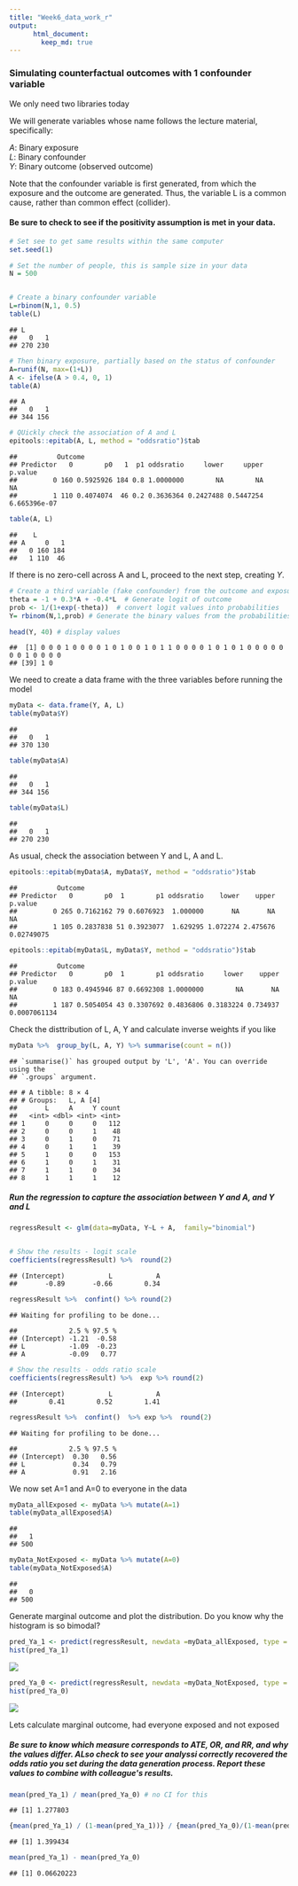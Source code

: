 ```yaml
---
title: "Week6_data_work_r"
output:
      html_document:
        keep_md: true
---
```


### Simulating counterfactual outcomes with 1 confounder variable   

We only need two libraries today 




We will generate variables whose name follows the lecture material, specifically:    
  
  *A*: Binary exposure    
  *L*: Binary confounder   
  *Y*: Binary outcome (observed outcome)    

  
Note that the confounder variable is first generated, from which the exposure and the outcome are generated. Thus, the variable L is a common cause, rather than common effect (collider).  

#### Be sure to check to see if the positivity assumption is met in your data. 


```r
# Set see to get same results within the same computer 
set.seed(1)

# Set the number of people, this is sample size in your data
N = 500


# Create a binary confounder variable 
L=rbinom(N,1, 0.5)
table(L)
```

```
## L
##   0   1 
## 270 230
```

```r
# Then binary exposure, partially based on the status of confounder 
A=runif(N, max=(1+L))
A <- ifelse(A > 0.4, 0, 1)
table(A)
```

```
## A
##   0   1 
## 344 156
```

```r
# QUickly check the association of A and L
epitools::epitab(A, L, method = "oddsratio")$tab
```

```
##          Outcome
## Predictor   0        p0   1  p1 oddsratio     lower     upper      p.value
##         0 160 0.5925926 184 0.8 1.0000000        NA        NA           NA
##         1 110 0.4074074  46 0.2 0.3636364 0.2427488 0.5447254 6.665396e-07
```

```r
table(A, L)
```

```
##    L
## A     0   1
##   0 160 184
##   1 110  46
```


If there is no zero-cell across A and L, proceed to the next step, creating *Y*. 

```r
# Create a third variable (fake confounder) from the outcome and exposure  
theta = -1 + 0.3*A + -0.4*L  # Generate logit of outcome
prob <- 1/(1+exp(-theta))  # convert logit values into probabilities
Y= rbinom(N,1,prob) # Generate the binary values from the probabilities of the outcome

head(Y, 40) # display values 
```

```
##  [1] 0 0 0 1 0 0 0 0 1 0 1 0 0 1 0 1 1 0 0 0 0 1 0 1 0 1 0 0 0 0 0 0 0 1 0 0 0 0
## [39] 1 0
```


We need to create a data frame with the three variables before running the model 

```r
myData <- data.frame(Y, A, L)
table(myData$Y)
```

```
## 
##   0   1 
## 370 130
```

```r
table(myData$A)
```

```
## 
##   0   1 
## 344 156
```

```r
table(myData$L)
```

```
## 
##   0   1 
## 270 230
```


As usual, check the association between Y and L, A and L.  

```r
epitools::epitab(myData$A, myData$Y, method = "oddsratio")$tab
```

```
##          Outcome
## Predictor   0        p0  1        p1 oddsratio    lower    upper    p.value
##         0 265 0.7162162 79 0.6076923  1.000000       NA       NA         NA
##         1 105 0.2837838 51 0.3923077  1.629295 1.072274 2.475676 0.02749075
```

```r
epitools::epitab(myData$L, myData$Y, method = "oddsratio")$tab
```

```
##          Outcome
## Predictor   0        p0  1        p1 oddsratio     lower    upper      p.value
##         0 183 0.4945946 87 0.6692308 1.0000000        NA       NA           NA
##         1 187 0.5054054 43 0.3307692 0.4836806 0.3183224 0.734937 0.0007061134
```


Check the disttribution of L, A, Y and calculate inverse weights if you like 

```r
myData %>%  group_by(L, A, Y) %>% summarise(count = n()) 
```

```
## `summarise()` has grouped output by 'L', 'A'. You can override using the
## `.groups` argument.
```

```
## # A tibble: 8 × 4
## # Groups:   L, A [4]
##       L     A     Y count
##   <int> <dbl> <int> <int>
## 1     0     0     0   112
## 2     0     0     1    48
## 3     0     1     0    71
## 4     0     1     1    39
## 5     1     0     0   153
## 6     1     0     1    31
## 7     1     1     0    34
## 8     1     1     1    12
```



##### Run the regression to capture the association between Y and A, and Y and L

```r
regressResult <- glm(data=myData, Y~L + A,  family="binomial")


# Show the results - logit scale 
coefficients(regressResult) %>%  round(2)
```

```
## (Intercept)           L           A 
##       -0.89       -0.66        0.34
```

```r
regressResult %>%  confint() %>% round(2)
```

```
## Waiting for profiling to be done...
```

```
##             2.5 % 97.5 %
## (Intercept) -1.21  -0.58
## L           -1.09  -0.23
## A           -0.09   0.77
```

```r
# Show the results - odds ratio scale
coefficients(regressResult) %>%  exp %>% round(2)
```

```
## (Intercept)           L           A 
##        0.41        0.52        1.41
```

```r
regressResult %>%  confint()  %>% exp %>%  round(2)
```

```
## Waiting for profiling to be done...
```

```
##             2.5 % 97.5 %
## (Intercept)  0.30   0.56
## L            0.34   0.79
## A            0.91   2.16
```


We now set A=1 and A=0 to everyone in the data

```r
myData_allExposed <- myData %>% mutate(A=1) 
table(myData_allExposed$A)
```

```
## 
##   1 
## 500
```

```r
myData_NotExposed <- myData %>% mutate(A=0) 
table(myData_NotExposed$A)
```

```
## 
##   0 
## 500
```

Generate marginal outcome and plot the distribution. Do you know why the histogram is so bimodal? 

```r
pred_Ya_1 <- predict(regressResult, newdata =myData_allExposed, type = "response")
hist(pred_Ya_1)
```

![](Week6_data_work_R_files/figure-html/unnamed-chunk-9-1.png)<!-- -->

```r
pred_Ya_0 <- predict(regressResult, newdata =myData_NotExposed, type = "response")
hist(pred_Ya_0)
```

![](Week6_data_work_R_files/figure-html/unnamed-chunk-9-2.png)<!-- -->

Lets calculate marginal outcome, had everyone exposed and not exposed 
##### Be sure to know which measure corresponds to ATE, OR, and RR, and why the values differ. ALso check to see your analyssi correctly recovered the odds ratio you set during the data generation process. Report these values to combine with colleague's results. 

```r
mean(pred_Ya_1) / mean(pred_Ya_0) # no CI for this 
```

```
## [1] 1.277803
```

```r
{mean(pred_Ya_1) / (1-mean(pred_Ya_1))} / {mean(pred_Ya_0)/(1-mean(pred_Ya_0))}
```

```
## [1] 1.399434
```

```r
mean(pred_Ya_1) - mean(pred_Ya_0)
```

```
## [1] 0.06620223
```
